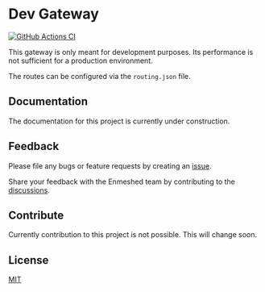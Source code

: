 # Dev Gateway

[![GitHub Actions CI](https://github.com/nmshd/bkb-dev-gw/workflows/Publish/badge.svg)](https://github.com/nmshd/bkb-dev-gw/actions?query=workflow%3APublish)

This gateway is only meant for development purposes. Its performance is not sufficient for a production environment.

The routes can be configured via the `routing.json` file.

## Documentation

The documentation for this project is currently under construction.

## Feedback

Please file any bugs or feature requests by creating an [issue](https://github.com/nmshd/feedback/issues).

Share your feedback with the Enmeshed team by contributing to the [discussions](https://github.com/nmshd/feedback/discussions).

## Contribute

Currently contribution to this project is not possible. This will change soon.

## License

[MIT](LICENSE)
